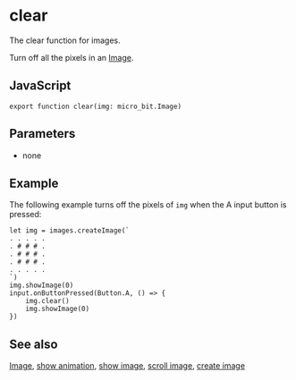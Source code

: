 # clear

The clear function for images.

Turn off all the pixels in an [Image](/reference/images/image).

## JavaScript

```sig
export function clear(img: micro_bit.Image)
```

## Parameters

* none

## Example

The following example turns off the pixels of `img` when the A input button is pressed:

```blocks
let img = images.createImage(`
. . . . .
. # # # .
. # # # .
. # # # .
. . . . .
`)
img.showImage(0)
input.onButtonPressed(Button.A, () => {
    img.clear()
    img.showImage(0)
})
```

## See also

[Image](/reference/images/image), [show animation](/reference/basic/show-animation), [show image](/reference/images/show-image), [scroll image](/reference/images/scroll-image), [create image](/reference/images/create-image)

